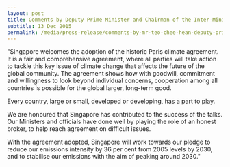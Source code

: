 ```yaml
---
layout: post
title: Comments by Deputy Prime Minister and Chairman of the Inter-Ministerial Committee on Climate Change Teo Chee Hean on the Adoption of the Climate Agreement at COP-21 in Paris
subtitle: 13 Dec 2015
permalink: /media/press-release/comments-by-mr-teo-chee-hean-deputy-prime-minister-and-chairman-of-the-inter-ministerial-committee-on-climate-change-on-the-adoption-of-the-climate-agreement-at-cop-21-in-paris/
---
```



"Singapore welcomes the adoption of the historic Paris climate agreement. It is a fair and comprehensive agreement, where all parties will take action to tackle this key issue of climate change that affects the future of the global community. The agreement shows how with goodwill, commitment and willingness to look beyond individual concerns, cooperation among all countries is possible for the global larger, long-term good.

Every country, large or small, developed or developing, has a part to play.

We are honoured that Singapore has contributed to the success of the talks. Our Ministers and officials have done well by playing the role of an honest broker, to help reach agreement on difficult issues.

With the agreement adopted, Singapore will work towards our pledge to reduce our emissions intensity by 36 per cent from 2005 levels by 2030, and to stabilise our emissions with the aim of peaking around 2030."
